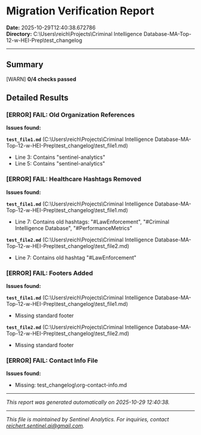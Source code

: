 ﻿# Migration Verification Report

**Date:** 2025-10-29T12:40:38.672786  
**Directory:** C:\Users\reich\Projects\Criminal Intelligence Database-MA-Top-12-w-HEI-Prep\test_changelog

---

## Summary

[WARN] **0/4 checks passed**

## Detailed Results

### [ERROR] FAIL: Old Organization References

**Issues found:**

**`test_file1.md`** (C:\Users\reich\Projects\Criminal Intelligence Database-MA-Top-12-w-HEI-Prep\test_changelog\test_file1.md)
  - Line 3: Contains "sentinel-analytics"
  - Line 5: Contains "sentinel-analytics"


### [ERROR] FAIL: Healthcare Hashtags Removed

**Issues found:**

**`test_file1.md`** (C:\Users\reich\Projects\Criminal Intelligence Database-MA-Top-12-w-HEI-Prep\test_changelog\test_file1.md)
  - Line 7: Contains old hashtags: "#LawEnforcement", "#Criminal Intelligence Database", "#PerformanceMetrics"

**`test_file2.md`** (C:\Users\reich\Projects\Criminal Intelligence Database-MA-Top-12-w-HEI-Prep\test_changelog\test_file2.md)
  - Line 7: Contains old hashtag "#LawEnforcement"


### [ERROR] FAIL: Footers Added

**Issues found:**

**`test_file1.md`** (C:\Users\reich\Projects\Criminal Intelligence Database-MA-Top-12-w-HEI-Prep\test_changelog\test_file1.md)
  - Missing standard footer

**`test_file2.md`** (C:\Users\reich\Projects\Criminal Intelligence Database-MA-Top-12-w-HEI-Prep\test_changelog\test_file2.md)
  - Missing standard footer


### [ERROR] FAIL: Contact Info File

**Issues found:**

- Missing: test_changelog\org-contact-info.md

---

*This report was generated automatically on 2025-10-29 12:40:38.*


---
*This file is maintained by Sentinel Analytics. For inquiries, contact reichert.sentinel.ai@gmail.com.*

